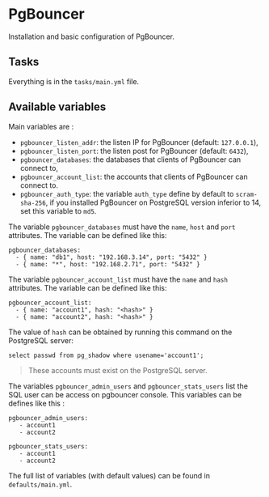 # PgBouncer

Installation and basic configuration of PgBouncer.

## Tasks

Everything is in the `tasks/main.yml` file.

## Available variables

Main variables are :

* `pgbouncer_listen_addr`: the listen IP for PgBouncer (default: `127.0.0.1`),
* `pgbouncer_listen_port`: the listen post for PgBouncer (default: `6432`),
* `pgbouncer_databases`: the databases that clients of PgBouncer can connect to,
* `pgbouncer_account_list`: the accounts that clients of PgBouncer can connect to.
* `pgbouncer_auth_type`: the variable `auth_type` define by default to `scram-sha-256`, if you installed PgBouncer on PostgreSQL version inferior to 14, set this variable to `md5`.

The variable `pgbouncer_databases` must have the `name`, `host` and `port` attributes. The variable can be defined like this:

```
pgbouncer_databases:
  - { name: "db1", host: "192.168.3.14", port: "5432" }
  - { name: "*", host: "192.168.2.71", port: "5432" }
```

The variable `pgbouncer_account_list` must have the `name` and `hash` attributes. The variable can be defined like this:

```
pgbouncer_account_list:
  - { name: "account1", hash: "<hash>" }
  - { name: "account2", hash: "<hash>" }
```

The value of `hash` can be obtained by running this command on the PostgreSQL server:

```
select passwd from pg_shadow where usename='account1';
```

> These accounts must exist on the PostgreSQL server.

The variables `pgbouncer_admin_users` and `pgbouncer_stats_users` list the SQL user can be access on pgbouncer console. This variables can be defines like this :

```
pgbouncer_admin_users:
   - account1
   - account2
```

```
pgbouncer_stats_users:
   - account1
   - account2
```

The full list of variables (with default values) can be found in `defaults/main.yml`.
